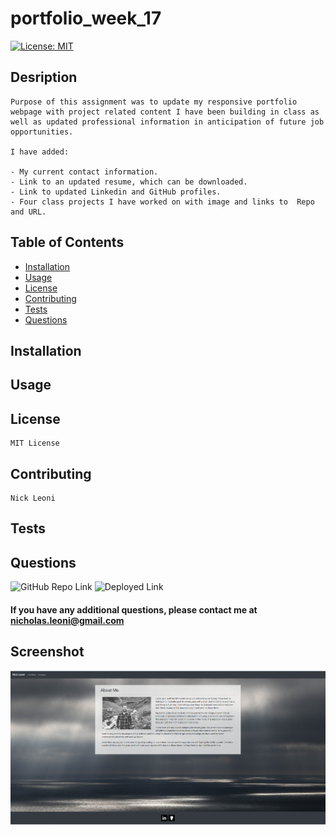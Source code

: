 # portfolio_week_17
[![License: MIT](https://img.shields.io/badge/License-MIT-yellow.svg)](https://opensource.org/licenses/MIT)
## Desription
    Purpose of this assignment was to update my responsive portfolio webpage with project related content I have been building in class as well as updated professional information in anticipation of future job opportunities.

    I have added:

    - My current contact information.
    - Link to an updated resume, which can be downloaded.
    - Link to updated Linkedin and GitHub profiles.
    - Four class projects I have worked on with image and links to  Repo and URL.

## Table of Contents
 - [Installation](#installation)
 - [Usage](#usage)
 - [License](#license)
 - [Contributing](#contributing)
 - [Tests](#tests)
 - [Questions](#questions)

## Installation

## Usage
    
## License
    MIT License
## Contributing
    Nick Leoni
## Tests
    
## Questions
![GitHub Repo Link](https://github.com/njleoni/portfolio_8_weeks/)
![Deployed Link](https://njleoni.github.io/portfolio_week_17/)

#### If you have any additional questions, please contact me at nicholas.leoni@gmail.com

## Screenshot
![Screenshot](/assets/img/portfolioUpdate.PNG)


